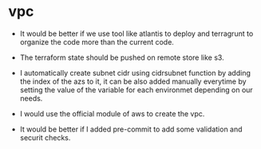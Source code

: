 # vpc

- It would be better if we use tool like atlantis to deploy and terragrunt to organize the code more than the current code.

- The terraform state should be pushed on remote store like s3.

- I automatically create subnet cidr using cidrsubnet function by adding the index of the azs to it, it can be also added manually everytime by setting the value of the variable for each environmet depending on our needs.

- I would use the official module of aws to create the vpc.

- It would be better if I added pre-commit to add some validation and securit checks.